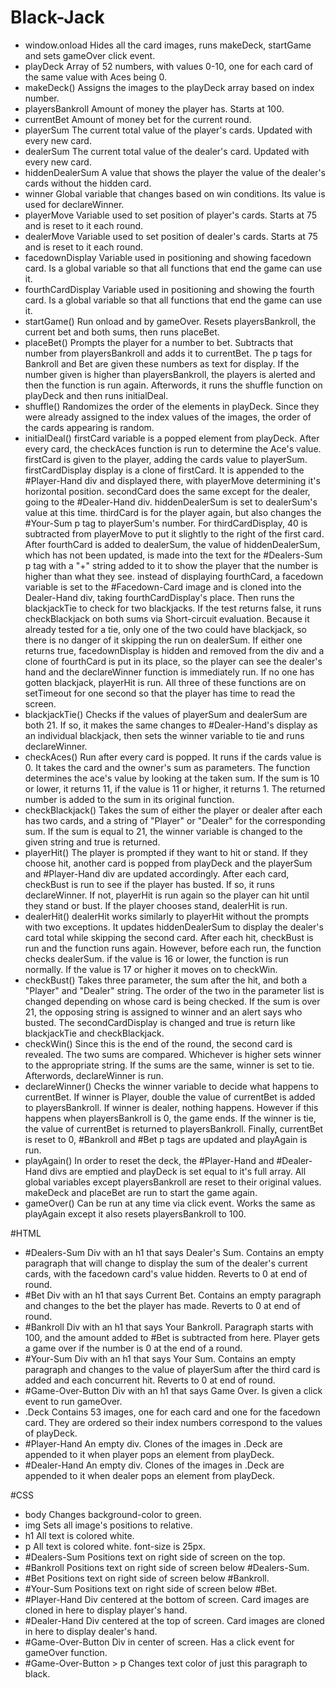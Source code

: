 # Black-Jack
* window.onload
Hides all the card images, runs makeDeck, startGame and sets gameOver click event.
* playDeck
Array of 52 numbers, with values 0-10, one for each card of the same value with Aces being 0.
* makeDeck()
Assigns the images to the playDeck array based on index number.
* playersBankroll
Amount of money the player has. Starts at 100.
* currentBet
Amount of money bet for the current round.
* playerSum
The current total value of the player's cards. Updated with every new card.
* dealerSum
The current total value of the dealer's card. Updated with every new card.
* hiddenDealerSum
A value that shows the player the value of the dealer's cards without the hidden card.
* winner
Global variable that changes based on win conditions. Its value is used for declareWinner.
* playerMove
Variable used to set position of player's cards. Starts at 75 and is reset to it each round.
* dealerMove
Variable used to set position of dealer's cards. Starts at 75 and is reset to it each round.
* facedownDisplay
Variable used in positioning and showing facedown card. Is a global variable so that all functions that end the game can use it.
* fourthCardDisplay
Variable used in positioning and showing the fourth card. Is a global variable so that all functions that end the game can use it.
* startGame()
Run onload and by gameOver. Resets playersBankroll, the current bet and both sums, then runs placeBet.
* placeBet()
Prompts the player for a number to bet. Subtracts that number from playersBankroll and adds it to currentBet. The p tags for Bankroll and Bet are given these numbers as text for display. If the number given is higher than playersBankroll, the players is alerted and then the function is run again. Afterwords, it runs the shuffle function on playDeck and then runs initialDeal.
* shuffle()
Randomizes the order of the elements in playDeck. Since they were already assigned to the index values of the images, the order of the cards appearing is random.
* initialDeal()
firstCard variable is a popped element from playDeck. After every card, the checkAces function is run to determine the Ace's value. firstCard is given to the player, adding the cards value to playerSum. firstCardDisplay display is a clone of firstCard. It is appended to the #Player-Hand div and displayed there, with playerMove determining it's horizontal position. secondCard does the same except for the dealer, going to the #Dealer-Hand div. hiddenDealerSum is set to dealerSum's value at this time. thirdCard is for the player again, but also changes the #Your-Sum p tag to playerSum's number. For thirdCardDisplay, 40 is subtracted from playerMove to put it slightly to the right of the first card. After fourthCard is added to dealerSum, the value of hiddenDealerSum, which has not been updated, is made into the text for the #Dealers-Sum p tag with a "+" string added to it to show the player that the number is higher than what they see. instead of displaying fourthCard, a facedown variable is set to the #Facedown-Card image and is cloned into the Dealer-Hand div, taking fourthCardDisplay's place. Then runs the blackjackTie to check for two blackjacks. If the test returns false, it runs checkBlackjack on both sums via Short-circuit evaluation. Because it already tested for a tie, only one of the two could have blackjack, so there is no danger of it skipping the run on dealerSum. If either one returns true, facedownDisplay is hidden and removed from the div and a clone of fourthCard is put in its place, so the player can see the dealer's hand and the declareWinner function is immediately run. If no one has gotten blackjack, playerHit is run. All three of these functions are on setTimeout for one second so that the player has time to read the screen.
* blackjackTie()
Checks if the values of playerSum and dealerSum are both 21. If so, it makes the same changes to #Dealer-Hand's display as an individual blackjack, then sets the winner variable to tie and runs declareWinner.
* checkAces()
Run after every card is popped. It runs if the cards value is 0. It takes the card and the owner's sum as parameters. The function determines the ace's value by looking at the taken sum. If the sum is 10 or lower, it returns 11, if the value is 11 or higher, it returns 1. The returned number is added to the sum in its original function.
* checkBlackjack()
Takes the sum of either the player or dealer after each has two cards, and a string of "Player" or "Dealer" for the corresponding sum. If the sum is equal to 21, the winner variable is changed to the given string and true is returned.
* playerHit()
The player is prompted if they want to hit or stand. If they choose hit, another card is popped from playDeck and the playerSum and #Player-Hand div are updated accordingly. After each card, checkBust is run to see if the player has busted. If so, it runs declareWinner. If not, playerHit is run again so the player can hit until they stand or bust. If the player chooses stand, dealerHit is run.
* dealerHit()
dealerHit works similarly to playerHit without the prompts with two exceptions. It updates hiddenDealerSum to display the dealer's card total while skipping the second card. After each hit, checkBust is run and the function runs again. However, before each run, the function checks dealerSum. if the value is 16 or lower, the function is run normally. If the value is 17 or higher it moves on to checkWin.
* checkBust()
Takes three parameter, the sum after the hit, and both a "Player" and "Dealer" string. The order of the two in the parameter list is changed depending on whose card is being checked. If the sum is over 21, the opposing string is assigned to winner and an alert says who busted. The secondCardDisplay is changed and true is return like blackjackTie and checkBlackjack.
* checkWin()
Since this is the end of the round, the second card is revealed. The two sums are compared. Whichever is higher sets winner to the appropriate string. If the sums are the same, winner is set to tie. Afterwords, declareWinner is run.
* declareWinner()
Checks the winner variable to decide what happens to currentBet. If winner is Player, double the value of currentBet is added to playersBankroll. If winner is dealer, nothing happens. However if this happens when playersBankroll is 0, the game ends. If the winner is tie, the value of currentBet is returned to playersBankroll.
Finally, currentBet is reset to 0, #Bankroll and #Bet p tags are updated and playAgain is run.
* playAgain()
In order to reset the deck, the #Player-Hand and #Dealer-Hand divs are emptied and playDeck is set equal to it's full array. All global variables except playersBankroll are reset to their original values. makeDeck and placeBet are run to start the game again.
* gameOver()
Can be run at any time via click event. Works the same as playAgain except it also resets playersBankroll to 100.

#HTML
* #Dealers-Sum
Div with an h1 that says Dealer's Sum. Contains an empty paragraph that will change to display the sum of the dealer's current cards, with the facedown card's value hidden. Reverts to 0 at end of round.
* #Bet
Div with an h1 that says Current Bet. Contains an empty paragraph and changes to the bet the player has made. Reverts to 0 at end of round.
* #Bankroll
Div with an h1 that says Your Bankroll. Paragraph starts with 100, and the amount added to #Bet is subtracted from here. Player gets a game over if the number is 0 at the end of a round.
* #Your-Sum
Div with an h1 that says Your Sum. Contains an empty paragraph and changes to the value of playerSum after the third card is added and each concurrent hit. Reverts to 0 at end of round.
* #Game-Over-Button
Div with an h1 that says Game Over. Is given a click event to run gameOver.
* .Deck
Contains 53 images, one for each card and one for the facedown card. They are ordered so their index numbers correspond to the values of playDeck.
* #Player-Hand
An empty div. Clones of the images in .Deck are appended to it when player pops an element from playDeck.
* #Dealer-Hand
An empty div. Clones of the images in .Deck are appended to it when dealer pops an element from playDeck.

#CSS
* body
Changes background-color to green.
* img
Sets all image's positions to relative.
* h1
All text is colored white.
* p
All text is colored white.
font-size is 25px.
* #Dealers-Sum
Positions text on right side of screen on the top.
* #Bankroll
Positions text on right side of screen below #Dealers-Sum.
* #Bet
Positions text on right side of screen below #Bankroll.
* #Your-Sum
Positions text on right side of screen below #Bet.
* #Player-Hand
Div centered at the bottom of screen. Card images are cloned in here to display player's hand.
* #Dealer-Hand
Div centered at the top of screen. Card images are cloned in here to display dealer's hand.
* #Game-Over-Button
Div in center of screen. Has a click event for gameOver function.
* #Game-Over-Button > p
Changes text color of just this paragraph to black.
